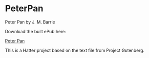 PeterPan
========

Peter Pan by J. M. Barrie

Download the built ePub here:

<a href='https://github.com/baldmountain/PrideAndPrejudice/raw/master/Pride%20and%20Prejudice%20-%20Jane%20Austen.epub'>Peter Pan</a>

This is a Hatter project based on the text file from Project Gutenberg.
